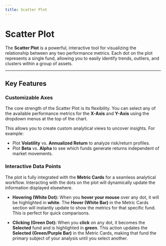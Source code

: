 ```yaml
---
title: Scatter Plot
---
```


# Scatter Plot

The **Scatter Plot** is a powerful, interactive tool for visualizing the relationship between any two performance metrics. Each dot on the plot represents a single fund, allowing you to easily identify trends, outliers, and clusters within a group of assets.

---

## Key Features

### Customizable Axes

The core strength of the Scatter Plot is its flexibility. You can select any of the available performance metrics for the **X-Axis** and **Y-Axis** using the dropdown menus at the top of the chart.

This allows you to create custom analytical views to uncover insights. For example:
* Plot **Volatility** vs. **Annualized Return** to analyze risk/return profiles.
* Plot **Beta** vs. **Alpha** to see which funds generate returns independent of market movements.

### Interactive Data Points

The plot is fully integrated with the **Metric Cards** for a seamless analytical workflow. Interacting with the dots on the plot will dynamically update the information displayed elsewhere.

* **Hovering (White Dot):** When you **hover your mouse** over any dot, it will be highlighted in **white**. The **Hover (White Bar)** in the Metric Cards section will instantly update to show the metrics for that specific fund. This is perfect for quick comparisons.

* **Clicking (Green Dot):** When you **click** on any dot, it becomes the **Selected** fund and is highlighted in **green**. This action updates the **Selected (Green/Purple Bar)** in the Metric Cards, making that fund the primary subject of your analysis until you select another.